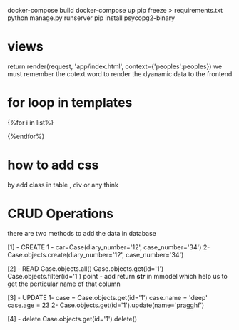 docker-compose build
docker-compose up
pip freeze > requirements.txt
python manage.py runserver
pip install psycopg2-binary


# views
return render(request, 'app/index.html', context={'peoples':peoples})
we must remember the cotext word to render the dyanamic data to the frontend

# for loop in templates 
{%for i in list%}

{%endfor%}

# how to add css 
by add class in table , div or any think 
<table class = 'container>

# models
id = model.Autofield(   )                    generate the id PK

# using shell
python manage.py shell

from .api import utils.py
getNum(name='pranjul')    we can can any fucntion because that function is in django framework and e cant run direct 

# CRUD Operations
there are two methods to add the data in database

[1] - CREATE
1 - car=Case(diary_number='12', case_number='34')
2- Case.objects.create(diary_number='12', case_number='34')

[2] - READ
Case.objects.all()
Case.objects.get(id='1')
Case.objects.filter(id='1')
 point - add return __str__ in mmodel which help us to get the perticular name of that column

[3] - UPDATE
1-  case = Case.objects.get(id='1')
    case.name = 'deep'
    case.age = 23
2-  Case.objects.get(id='1').update(name='pragghf')

[4] - delete
Case.objects.get(id='1').delete()
